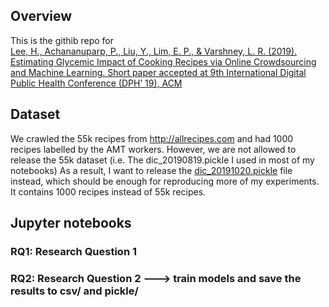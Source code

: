 ## Overview
This is the githib repo for <br>
[Lee, H., Achananuparp, P., Liu, Y., Lim, E. P., & Varshney, L. R. (2019). Estimating Glycemic Impact of Cooking Recipes via Online Crowdsourcing and Machine Learning. Short paper accepted at 9th International Digital Public Health Conference (DPH’ 19), ACM](https://arxiv.org/pdf/1909.07881.pdf)


## Dataset
We crawled the 55k recipes from http://allrecipes.com and had 1000 recipes labelled by the AMT workers.
However, we are not allowed to release the 55k dataset (i.e. The dic_20190819.pickle I used in most of my notebooks)
As a result, I want to release the [dic_20191020.pickle](data/Downloads.md) file instead, which should be enough for reproducing more of my experiments.
It contains 1000 recipes instead of 55k recipes.


## Jupyter notebooks
### RQ1: Research Question 1
### RQ2: Research Question 2 ---> train models and save the results to csv/ and pickle/
